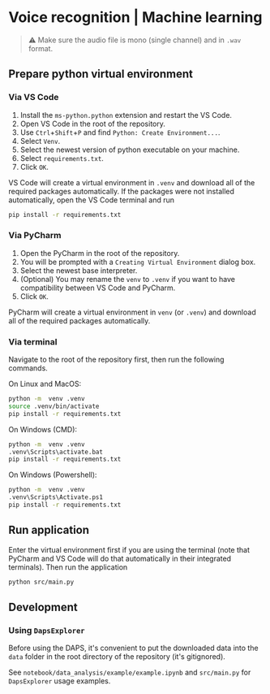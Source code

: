 # Voice recognition | Machine learning

> ⚠ Make sure the audio file is mono (single channel) and in `.wav` format.

## Prepare python virtual environment

### Via VS Code

1. Install the `ms-python.python` extension and restart the VS Code.
2. Open VS Code in the root of the repository.
3. Use `Ctrl`+`Shift`+`P` and find `Python: Create Environment...`.
4. Select `Venv`.
5. Select the newest version of python executable on your machine.
6. Select `requirements.txt`.
7. Click `OK`.

VS Code will create a virtual environment in `.venv` and download all of the required packages automatically.
If the packages were not installed automatically, open the VS Code terminal and run

```bash
pip install -r requirements.txt
```

### Via PyCharm

1. Open the PyCharm in the root of the repository.
2. You will be prompted with a `Creating Virtual Environment` dialog box.
3. Select the newest base interpreter.
4. (Optional) You may rename the `venv` to `.venv` if you want to have compatibility between VS Code and PyCharm.
5. Click `OK`.

PyCharm will create a virtual environment in `venv` (or `.venv`) and download all of the required packages automatically.

### Via terminal

Navigate to the root of the repository first, then run the following commands.

On Linux and MacOS:

```bash
python -m  venv .venv
source .venv/bin/activate
pip install -r requirements.txt
```

On Windows (CMD):

```bash
python -m  venv .venv
.venv\Scripts\activate.bat
pip install -r requirements.txt
```

On Windows (Powershell):

```bash
python -m  venv .venv
.venv\Scripts\Activate.ps1
pip install -r requirements.txt
```

## Run application

Enter the virtual environment first if you are using the terminal (note that PyCharm and VS Code will do that automatically
in their integrated terminals). Then run the application

```bash
python src/main.py
```

## Development

### Using `DapsExplorer`

Before using the DAPS, it's convenient to put the downloaded data into the `data` folder in the root directory of the repository (it's gitignored).

See `notebook/data_analysis/example/example.ipynb` and `src/main.py` for `DapsExplorer` usage examples.

